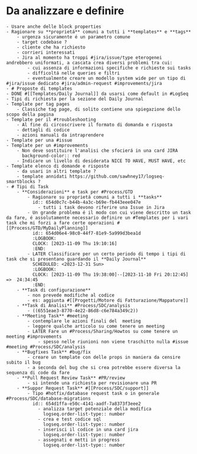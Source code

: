 # Da analizzare e definire
	- Usare anche delle block properties
	- Ragionare su **proprietá** comuni a tutti i **templates** e **tags**
		- urgenza sicuramente é un parametro comune
		- target codebase ?
		- cliente che ha richiesto
		- corrieri interessati
		- Jira al momento ha troppi #jira/issue/type eterogenei  andrebbero uniformati, a cascata crea diversi problemi tra cui:
			- cui assenza di informazioni specifiche e richieste sui tasks
			- difficoltá nelle queries e filtri
			- eventualmente creare un modello system wide per un tipo di #jira/issue dedicato #jira/admin-request #improvements/jira
	- # Proposte di templates
	- DONE #[[Templates/Daily Journal]] da usarsi come default in #LogSeq
	- Tipi di richiesta per la sezione del Daily Journal
	- Template per tag pages
		- Classiche tag page, di solito contiene una spiegazione dello scopo della pagina
	- Template per il #troubleshooting
		- Al fine di circoscrivere il formato di domanda e risposta
		- dettagli di codice
		- azioni manuali da intraprendere
	- Template per una #issue
	- Template per un #improvements
		- Non deve sostituire l'analisi che sfocierá in una card JIRA
		  background-color:: red
		- Indicare un livello di desiderata NICE TO HAVE, MUST HAVE, etc
	- Template elenco di domande e risposte
		- da usari in altri template ?
		- template annidati https://github.com/sawhney17/logseq-smartblocks ?
	- # Tipi di Task
		- **Considerazioni** e task per #Process/GTD
			- Ragionare su proprietá comuni a tutti i **tasks**
			  id:: 654d0c7c-b44b-4a3c-b69e-fb443eee047e
				- tutti i task devono riferire una Issue in Jira
			- Un grande problema é il modo con cui viene descritto un task da fare, é assolutamente necessario definire un #Templates per i vari task che mi forzi a fare certe operazioni #[[Process/GTD/MyDailyPlanning]]
			  id:: 654d06e4-98c0-44f7-81e9-5a999d3bea1d
			  :LOGBOOK:
			  CLOCK: [2023-11-09 Thu 19:10:16]
			  :END:
			- LATER Classificare per un certo periodo di tempo i tipi di task che si presentano guardando il **Daily Journal**
			  SCHEDULED: <2023-12-31 Sun>
			  :LOGBOOK:
			  CLOCK: [2023-11-09 Thu 19:38:00]--[2023-11-10 Fri 20:12:45] =>  24:34:45
			  :END:
		- **Task di configurazione**
			- non prevede modifiche al codice
			- es: aggiunta #[[Progetti/Motore di Fatturazione/Mappature]]
		- **Task di Analisi** #Process/SDC/analysis
			- ((6551eae3-8770-4e22-86d8-c6e784a349c2))
		- **Meeting Task** #meeting
			- contemplare le azioni finali del  meeting
			- leggere qualche articolo su come tenere un meeting
			- LATER Fare un #Process/Sharing/Howtos su come tenere un meeting #improvements
				- spesso nelle riunioni non viene traschitto nulla #issue #meeting #Process/SDC/analysis
		- **Bugfixes Task** #bug/fix
			- creare un template con delle props in maniera da censire subito il bug
			- a seconda del bug che si crea potrebbe essere diversa la sequenza di code da fare
		- **Pull Request Review Task** #PR/review
			- si intende una richiesta per revisionare una PR
		- **Suppor Request Task** #[[Process/SDC/support]]
			- Tipo #hotfix/database request task o in generale #Process/SDC/database-migrations
			  id:: 654d1ffa-e50c-4141-aadf-7a8373f3eee2
				- analizza target potenziale della modifica
				  logseq.order-list-type:: number
				- crea e test codice sql
				  logseq.order-list-type:: number
				- inserisci il codice in una card jira 
				  logseq.order-list-type:: number
				- assegnati e metti in progress
				  logseq.order-list-type:: number